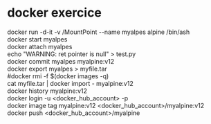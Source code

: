 # docker exercice
docker run -d-it -v /MountPoint --name myalpes alpine /bin/ash  
docker start myalpes  
docker attach myalpes  
echo "WARNING: ret pointer is null" > test.py  
docker commit myalpes myalpine:v12  
docker export myalpes > myfile.tar  
#docker rmi -f $(docker images -q)    
cat myfile.tar | docker import - myalpine:v12  
docker history myalpine:v12  
docker login -u <docker_hub_account> -p <password>  
docker image tag myalpine:v12 <docker_hub_account>/myalpine:v12  
docker push <docker_hub_account>/myalpine  